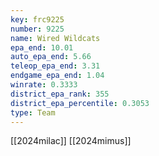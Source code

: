 ```yaml
---
key: frc9225
number: 9225
name: Wired Wildcats
epa_end: 10.01
auto_epa_end: 5.66
teleop_epa_end: 3.31
endgame_epa_end: 1.04
winrate: 0.3333
district_epa_rank: 355
district_epa_percentile: 0.3053
type: Team
---
```

[[2024milac]]
[[2024mimus]]

